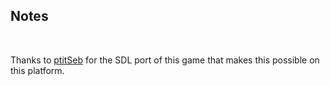 ## Notes
<br/>

Thanks to [ptitSeb](https://github.com/ptitSeb/hydracastlelabyrinth) for the SDL port of this game that makes this possible on this platform.
<br/>

